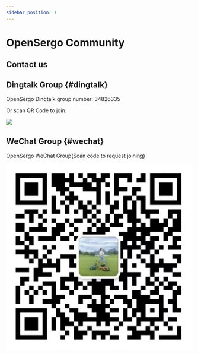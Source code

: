 ```yaml
---
sidebar_position: 1
---
```


# OpenSergo Community

## Contact us

## Dingtalk Group {#dingtalk}

OpenSergo Dingtalk group number: 34826335

Or scan QR Code to join:

![](../resources/dingtalk-group.png)

## WeChat Group {#wechat}

OpenSergo WeChat Group(Scan code to request joining)

![](../resources/wechat-group.jpg)
